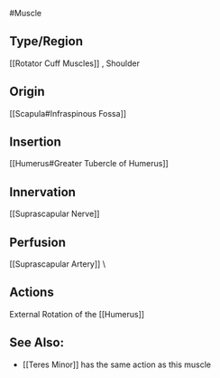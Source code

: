 #Muscle

## Type/Region 
[[Rotator Cuff Muscles]] , Shoulder

## Origin
[[Scapula#Infraspinous Fossa]]

## Insertion
[[Humerus#Greater Tubercle of Humerus]]

## Innervation
[[Suprascapular Nerve]]

## Perfusion
[[Suprascapular Artery]]
\
## Actions
External Rotation of the [[Humerus]]

## See Also:
- [[Teres Minor]] has the same action as this muscle

